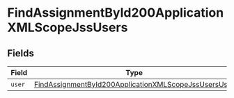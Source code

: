 # FindAssignmentById200ApplicationXMLScopeJssUsers


## Fields

| Field                                                                                                                                   | Type                                                                                                                                    | Required                                                                                                                                | Description                                                                                                                             |
| --------------------------------------------------------------------------------------------------------------------------------------- | --------------------------------------------------------------------------------------------------------------------------------------- | --------------------------------------------------------------------------------------------------------------------------------------- | --------------------------------------------------------------------------------------------------------------------------------------- |
| `user`                                                                                                                                  | [FindAssignmentById200ApplicationXMLScopeJssUsersUser](../../models/operations/findassignmentbyid200applicationxmlscopejssusersuser.md) | :heavy_minus_sign:                                                                                                                      | N/A                                                                                                                                     |